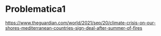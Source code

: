 # Problematica1
https://www.theguardian.com/world/2021/sep/20/climate-crisis-on-our-shores-mediterranean-countries-sign-deal-after-summer-of-fires

